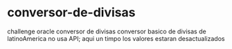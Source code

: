 # conversor-de-divisas
challenge oracle conversor de divisas
conversor basico de divisas de latinoAmerica no usa API; aqui un timpo los valores estaran desactualizados
